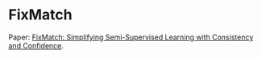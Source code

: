 # FixMatch
Paper: [FixMatch: Simplifying Semi-Supervised Learning with Consistency and Confidence](https://arxiv.org/abs/2001.07685).
